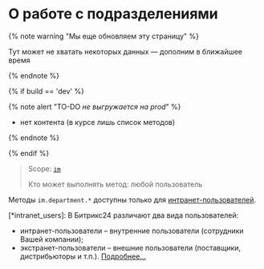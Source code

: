 # О работе с подразделениями

{% note warning "Мы еще обновляем эту страницу" %}

Тут может не хватать некоторых данных — дополним в ближайшее время

{% endnote %}

{% if build == 'dev' %}

{% note alert "TO-DO _не выгружается на prod_" %}

- нет контента (в курсе лишь список методов)

{% endnote %}

{% endif %}

> Scope: [`im`](../../scopes/permissions.md)
>
> Кто может выполнять метод: любой пользователь

Методы `im.department.*` доступны только для [интранет-пользователей](*intranet_users).

[*intranet_users]: В Битрикс24 различают два вида пользователей:
- интранет-пользователи – внутренние пользователи (сотрудники Вашей компании);
- экстранет-пользователи – внешние пользователи (поставщики, дистрибьюторы и т.п.).
[Подробнее...](https://helpdesk.bitrix24.ru/open/6770709/)

